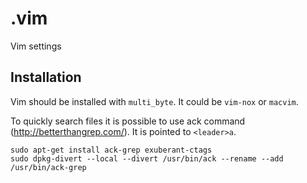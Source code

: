 .vim
====

Vim settings

## Installation

Vim should be installed with `multi_byte`. It could be `vim-nox` or `macvim`.

To quickly search files it is possible to use ack command
(http://betterthangrep.com/). It is pointed to `<leader>a`.

    sudo apt-get install ack-grep exuberant-ctags
    sudo dpkg-divert --local --divert /usr/bin/ack --rename --add /usr/bin/ack-grep

